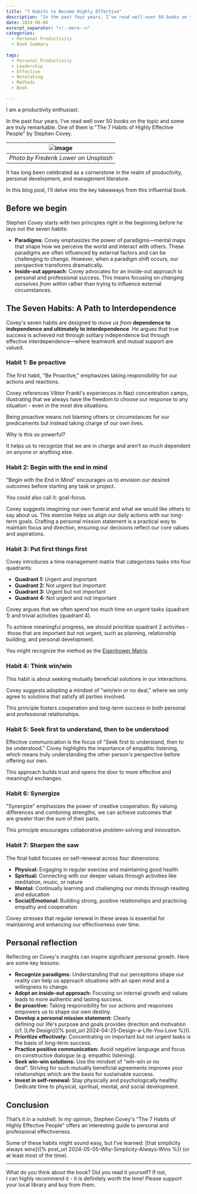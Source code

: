 ```yaml
---
title: "7 Habits to Become Highly Effective"
description: "In the past four years, I’ve read well over 50 books on the topic and some are truly remarkable. One of them is The 7 Habits of Highly Effective People by Stephen Covey. It has long been celebrated as a cornerstone in the realm of productivity, personal development, and management literature. In this blog post, I’ll delve into the key takeaways from this influential book."
date: 2024-06-06
excerpt_separator: "<!--more-->"
categories:
  - Personal Productivity
  - Book Summary
  
tags:
  - Personal Productivity
  - Leadership
  - Effective
  - Notetaking
  - Methods
  - Book

---
```


I am a productivity enthusiast.

In the past four years, I’ve read well over 50 books on the topic and some are truly remarkable. One of them is "The 7 Habits of Highly Effective People" by Stephen Covey.

| ![image](/assets/images/frederik-lower-road-unsplash.jpg) |
|:--:|
| *Photo by Frederik Lower on Unsplash* |

It has long been celebrated as a cornerstone in the realm of productivity, personal development, and management literature.

In this blog post, I’ll delve into the key takeaways from this influential book.

## Before we begin

Stephen Covey starts with two principles right in the beginning before he lays out the seven habits:

- **Paradigms**: Covey emphasizes the power of paradigms—mental maps that shape how we perceive the world and interact with others. These paradigms are often influenced by external factors and can be challenging to change. However, when a paradigm shift occurs, our perspective transforms dramatically.
- **Inside-out approach**: Covey advocates for an inside-out approach to personal and professional success. This means focusing on *changing ourselves from within* rather than trying to influence external circumstances.

## **The Seven Habits: A Path to Interdependence**

Covey's seven habits are designed to *move us from* **dependence to independence and ultimately to interdependence**. He argues that true success is achieved not through solitary independence but through effective interdependence—where teamwork and mutual support are valued.

### **Habit 1: Be proactive**

The first habit, "Be Proactive," emphasizes taking responsibility for our actions and reactions.

Covey references Viktor Frankl's experiences in Nazi concentration camps, illustrating that we always have the freedom to choose our response to any situation - even in the most dire situations.

Being proactive means not blaming others or circumstances for our predicaments but instead taking charge of our own lives.

Why is this so powerful?

It helps us to recognize that we are in charge and aren’t so much dependent on anyone or anything else.

### **Habit 2: Begin with the end in mind**

"Begin with the End in Mind" encourages us to envision our desired outcomes before starting any task or project.

You could also call it: goal-focus.

Covey suggests imagining our own funeral and what we would like others to say about us. This exercise helps us align our daily actions with our long-term goals. Crafting a personal mission statement is a practical way to maintain focus and direction, ensuring our decisions reflect our core values and aspirations.

### **Habit 3: Put first things first**

Covey introduces a time management matrix that categorizes tasks into four quadrants:

- **Quadrant 1:** Urgent and important
- **Quadrant 2:** Not urgent but important
- **Quadrant 3:** Urgent but not important
- **Quadrant 4:** Not urgent and not important

Covey argues that we often spend too much time on urgent tasks (quadrant 1) and trivial activities (quadrant 4).

To achieve meaningful progress, we should prioritize quadrant 2 activities - those that are important but not urgent, such as planning, relationship building, and personal development.

You might recognize the method as the [Eisenhower Matrix](https://www.google.com/search?q=eisenhower+matrix).

### **Habit 4: Think win/win**

This habit is about seeking mutually beneficial solutions in our interactions.

Covey suggests adopting a mindset of "win/win or no deal," where we only agree to solutions that satisfy all parties involved.

This principle fosters cooperation and long-term success in both personal and professional relationships.

### **Habit 5: Seek first to understand, then to be understood**

Effective communication is the focus of "Seek first to understand, then to be understood." Covey highlights the importance of empathic listening, which means truly understanding the other person's perspective before offering our own.

This approach builds trust and opens the door to more effective and meaningful exchanges.

### **Habit 6: Synergize**

"Synergize" emphasizes the power of creative cooperation. By valuing differences and combining strengths, we can achieve outcomes that are greater than the sum of their parts.

This principle encourages collaborative problem-solving and innovation.

### **Habit 7: Sharpen the saw**

The final habit focuses on self-renewal across four dimensions:

- **Physical:** Engaging in regular exercise and maintaining good health
- **Spiritual:** Connecting with our deeper values through activities like meditation, music, or nature
- **Mental:** Continually learning and challenging our minds through reading and education
- **Social/Emotional:** Building strong, positive relationships and practicing empathy and cooperation

Covey stresses that regular renewal in these areas is essential for maintaining and enhancing our effectiveness over time.

## **Personal reflection**

Reflecting on Covey's insights can inspire significant personal growth. Here are some key lessons:

- **Recognize paradigms:** Understanding that our perceptions shape our reality can help us approach situations with an open mind and a willingness to change.
- **Adopt an inside-out approach:** Focusing on internal growth and values leads to more authentic and lasting success.
- **Be proactive:** Taking responsibility for our actions and responses empowers us to shape our own destiny.
- **Develop a personal mission statement:** Clearly defining our life's purpose and goals provides direction and motivation (cf. [Life Design]({% post_url 2024-04-25-Design-a-Life-You-Love %})).
- **Prioritize effectively:** Concentrating on important but not urgent tasks is the basis of long-term success.
- **Practice positive communication:** Avoid negative language and focus on constructive dialogue (e.g. empathic listening).
- **Seek win-win solutions:** Use the mindset of “win-win or no deal”. Striving for such mutually beneficial agreements improves your relationships which are the basis for sustainable success.
- **Invest in self-renewal:** Stay physically and psychologically healthy. Dedicate time to physical, spiritual, mental, and social development.

## **Conclusion**

That’s it in a nutshell. In my opinion, Stephen Covey's "The 7 Habits of Highly Effective People" offers an interesting guide to personal and professional effectiveness.

Some of these habits might sound easy, but I’ve learned: [that simplicity always wins]({% post_url 2024-05-05-Why-Simplicity-Always-Wins %}) (or at least most of the time).

---

What do you think about the book? Did you read it yourself? If not, I can highly recommend it - it is definitely worth the time! Please support your local library and buy from them.

<!--However, if you want to purchase it online, please feel free to use this affiliate link. If you use the link the costs are the same as if you don’t, but I get a small commission.-->